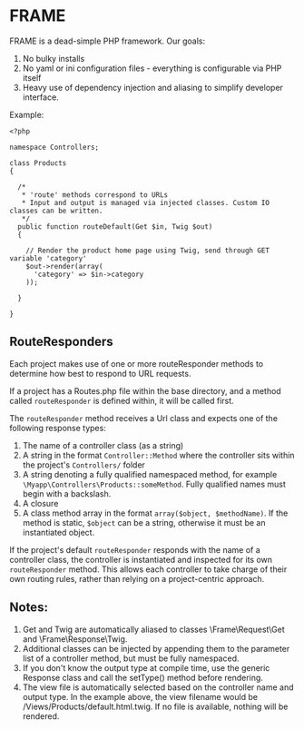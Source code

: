 FRAME
=====

FRAME is a dead-simple PHP framework. Our goals:

1. No bulky installs
2. No yaml or ini configuration files - everything is configurable via PHP itself
3. Heavy use of dependency injection and aliasing to simplify developer interface.

Example:

```
<?php

namespace Controllers;

class Products
{

  /*
   * 'route' methods correspond to URLs
   * Input and output is managed via injected classes. Custom IO classes can be written.
   */
  public function routeDefault(Get $in, Twig $out)
  {

    // Render the product home page using Twig, send through GET variable 'category'
    $out->render(array(
      'category' => $in->category
    ));

  }

}
```

## RouteResponders

Each project makes use of one or more routeResponder methods to determine how best to respond to URL requests.

If a project has a Routes.php file within the base directory, and a method called `routeResponder` is defined within, it will be called first.

The `routeResponder` method receives a Url class and expects one of the following response types:

1. The name of a controller class (as a string)
2. A string in the format `Controller::Method` where the controller sits within the project's `Controllers/` folder
3. A string denoting a fully qualified namespaced method, for example `\Myapp\Controllers\Products::someMethod`. Fully qualified names must begin with a backslash.
4. A closure
5. A class method array in the format `array($object, $methodName)`. If the method is static, `$object` can be a string, otherwise it must be an instantiated object.

If the project's default `routeResponder` responds with the name of a controller class, the controller is instantiated and inspected for its own `routeResponder` method. This allows each controller to take charge of their own routing rules, rather than relying on a project-centric approach.

## Notes:

1. Get and Twig are automatically aliased to classes \Frame\Request\Get and \Frame\Response\Twig.
2. Additional classes can be injected by appending them to the parameter list of a controller method, but must be fully namespaced.
3. If you don't know the output type at compile time, use the generic Response class and call the setType() method before rendering.
4. The view file is automatically selected based on the controller name and output type. In the example above, the view filename would be /Views/Products/default.html.twig. If no file is available, nothing will be rendered.
